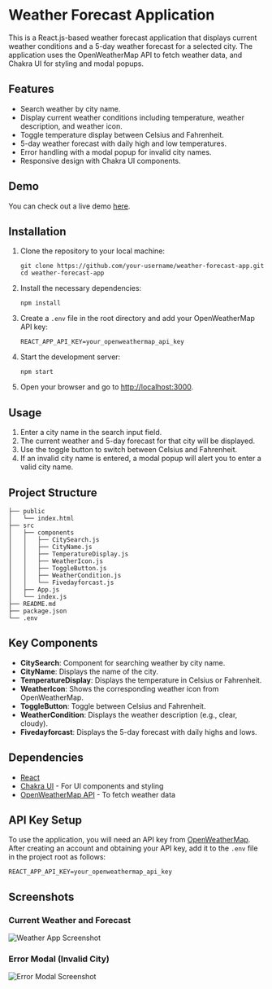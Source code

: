 <h1>Weather Forecast Application</h1>

<p>
  This is a React.js-based weather forecast application that displays current weather conditions and a 5-day weather forecast for a selected city. The application uses the OpenWeatherMap API to fetch weather data, and Chakra UI for styling and modal popups.
</p>

<h2>Features</h2>
<ul>
  <li>Search weather by city name.</li>
  <li>Display current weather conditions including temperature, weather description, and weather icon.</li>
  <li>Toggle temperature display between Celsius and Fahrenheit.</li>
  <li>5-day weather forecast with daily high and low temperatures.</li>
  <li>Error handling with a modal popup for invalid city names.</li>
  <li>Responsive design with Chakra UI components.</li>
</ul>

<h2>Demo</h2>
<p>
  You can check out a live demo <a href="https://forecastwheather.vercel.app/" target="_blank">here</a>.
</p>

<h2>Installation</h2>
<ol>
  <li>Clone the repository to your local machine:
    <pre><code>git clone https://github.com/your-username/weather-forecast-app.git
cd weather-forecast-app
</code></pre>
  </li>
  <li>Install the necessary dependencies:
    <pre><code>npm install</code></pre>
  </li>
  <li>Create a <code>.env</code> file in the root directory and add your OpenWeatherMap API key:
    <pre><code>REACT_APP_API_KEY=your_openweathermap_api_key</code></pre>
  </li>
  <li>Start the development server:
    <pre><code>npm start</code></pre>
  </li>
  <li>Open your browser and go to <a href="http://localhost:3000">http://localhost:3000</a>.</li>
</ol>

<h2>Usage</h2>
<ol>
  <li>Enter a city name in the search input field.</li>
  <li>The current weather and 5-day forecast for that city will be displayed.</li>
  <li>Use the toggle button to switch between Celsius and Fahrenheit.</li>
  <li>If an invalid city name is entered, a modal popup will alert you to enter a valid city name.</li>
</ol>

<h2>Project Structure</h2>
<pre><code>├── public
│   └── index.html
├── src
│   ├── components
│   │   ├── CitySearch.js
│   │   ├── CityName.js
│   │   ├── TemperatureDisplay.js
│   │   ├── WeatherIcon.js
│   │   ├── ToggleButton.js
│   │   ├── WeatherCondition.js
│   │   └── Fivedayforcast.js
│   ├── App.js
│   └── index.js
├── README.md
├── package.json
└── .env
</code></pre>

<h2>Key Components</h2>
<ul>
  <li><strong>CitySearch</strong>: Component for searching weather by city name.</li>
  <li><strong>CityName</strong>: Displays the name of the city.</li>
  <li><strong>TemperatureDisplay</strong>: Displays the temperature in Celsius or Fahrenheit.</li>
  <li><strong>WeatherIcon</strong>: Shows the corresponding weather icon from OpenWeatherMap.</li>
  <li><strong>ToggleButton</strong>: Toggle between Celsius and Fahrenheit.</li>
  <li><strong>WeatherCondition</strong>: Displays the weather description (e.g., clear, cloudy).</li>
  <li><strong>Fivedayforcast</strong>: Displays the 5-day forecast with daily highs and lows.</li>
</ul>

<h2>Dependencies</h2>
<ul>
  <li><a href="https://reactjs.org/">React</a></li>
  <li><a href="https://chakra-ui.com/">Chakra UI</a> - For UI components and styling</li>
  <li><a href="https://openweathermap.org/api">OpenWeatherMap API</a> - To fetch weather data</li>
</ul>

<h2>API Key Setup</h2>
<p>
  To use the application, you will need an API key from <a href="https://openweathermap.org/api">OpenWeatherMap</a>. After creating an account and obtaining your API key, add it to the <code>.env</code> file in the project root as follows:
</p>
<pre><code>REACT_APP_API_KEY=your_openweathermap_api_key
</code></pre>

<h2>Screenshots</h2>
<h3>Current Weather and Forecast</h3>
<p><img src="#" alt="Weather App Screenshot"></p>

<h3>Error Modal (Invalid City)</h3>
<p><img src="#" alt="Error Modal Screenshot"></p>
